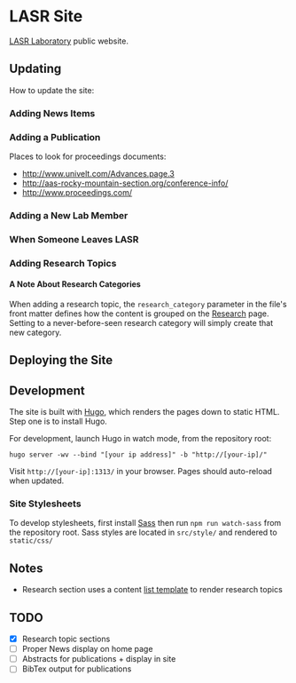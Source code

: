# LASR Site
[LASR Laboratory](http://lasr.tamu.edu/) public website.

## Updating
How to update the site:

### Adding News Items

### Adding a Publication
Places to look for proceedings documents:

* http://www.univelt.com/Advances.page.3
* http://aas-rocky-mountain-section.org/conference-info/
* http://www.proceedings.com/

### Adding a New Lab Member

### When Someone Leaves LASR

### Adding Research Topics

#### A Note About Research Categories
When adding a research topic, the `research_category` parameter in the file's front matter defines how the content is grouped on the [Research](https://lasr.tamu.edu/research/) page. Setting to a never-before-seen research category will simply create that new category.

## Deploying the Site


## Development
The site is built with [Hugo](http://www.gohugo.io/), which renders the pages down to static HTML. Step one is to install Hugo.

For development, launch Hugo in watch mode, from the repository root:

```
hugo server -wv --bind "[your ip address]" -b "http://[your-ip]/"
```

Visit `http://[your-ip]:1313/` in your browser. Pages should auto-reload when updated.

### Site Stylesheets

To develop stylesheets, first install [Sass](http://sass-lang.com/install) then run `npm run watch-sass` from the repository root. Sass styles are located in `src/style/` and rendered to `static/css/`

## Notes
* Research section uses a content [list template](https://gohugo.io/templates/list/) to render research topics

## TODO
- [x] Research topic sections
- [ ] Proper News display on home page
- [ ] Abstracts for publications + display in site
- [ ] BibTex output for publications
